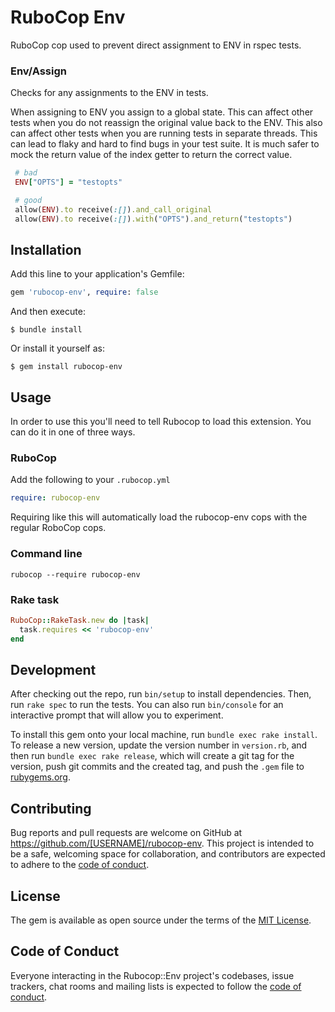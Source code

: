 # RuboCop Env

RuboCop cop used to prevent direct assignment to ENV in rspec tests.

### Env/Assign

Checks for any assignments to the ENV in tests.

When assigning to ENV you assign to a global state. This can affect other tests when you
do not reassign the original value back to the ENV. This also can affect other tests when
you are running tests in separate threads. This can lead to flaky and hard to find bugs in
your test suite. It is much safer to mock the return value of the index getter to return
the correct value.

```ruby
 # bad
 ENV["OPTS"] = "testopts"

 # good
 allow(ENV).to receive(:[]).and_call_original
 allow(ENV).to receive(:[]).with("OPTS").and_return("testopts")
```

## Installation

Add this line to your application's Gemfile:

```ruby
gem 'rubocop-env', require: false
```

And then execute:

    $ bundle install

Or install it yourself as:

    $ gem install rubocop-env

## Usage

In order to use this you'll need to tell Rubocop to load this extension. You can do it in one of three ways.

### RuboCop

Add the following to your `.rubocop.yml`

```yaml
require: rubocop-env
```
Requiring like this will automatically load the rubocop-env cops with the regular RoboCop cops.

### Command line

```
rubocop --require rubocop-env
```

### Rake task

```ruby
RuboCop::RakeTask.new do |task|
  task.requires << 'rubocop-env'
end
```

## Development

After checking out the repo, run `bin/setup` to install dependencies. Then, run `rake spec` to run the tests. You can also run `bin/console` for an interactive prompt that will allow you to experiment.

To install this gem onto your local machine, run `bundle exec rake install`. To release a new version, update the version number in `version.rb`, and then run `bundle exec rake release`, which will create a git tag for the version, push git commits and the created tag, and push the `.gem` file to [rubygems.org](https://rubygems.org).

## Contributing

Bug reports and pull requests are welcome on GitHub at https://github.com/[USERNAME]/rubocop-env. This project is intended to be a safe, welcoming space for collaboration, and contributors are expected to adhere to the [code of conduct](https://github.com/[USERNAME]/rubocop-env/blob/main/CODE_OF_CONDUCT.md).

## License

The gem is available as open source under the terms of the [MIT License](https://opensource.org/licenses/MIT).

## Code of Conduct

Everyone interacting in the Rubocop::Env project's codebases, issue trackers, chat rooms and mailing lists is expected to follow the [code of conduct](https://github.com/[USERNAME]/rubocop-env/blob/main/CODE_OF_CONDUCT.md).
